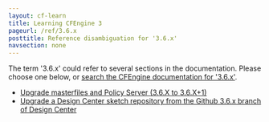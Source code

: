 ```yaml
---
layout: cf-learn
title: Learning CFEngine 3
pageurl: /ref/3.6.x
posttitle: Reference disambiguation for '3.6.x'
navsection: none
---
```


The term '3.6.x' could refer to several sections in the documentation. Please choose one below, or
[search the CFEngine documentation for '3.6.x'](http://cfengine.com/docs/latest/search.html?q=3.6.x).

- [Upgrade masterfiles and Policy Server (3.6.X to 3.6.X\+1)](http://cfengine.com/docs/latest/guide-installation-and-configuration-upgrading-to-36.html#upgrade-masterfiles-and-policy-server-3-6-x-to-3-6-x+1)
- [Upgrade a Design Center sketch repository from the Github 3.6.x branch of Design Center](http://cfengine.com/docs/latest/reference-design-center-sketch.html#upgrade-a-design-center-sketch-repository-from-the-github-3-6-x-branch-of-design-center)
